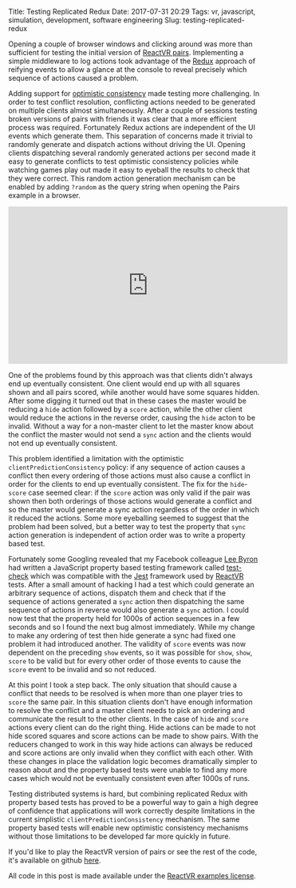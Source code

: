 Title: Testing Replicated Redux
Date: 2017-07-31 20:29
Tags: vr, javascript, simulation, development, software engineering
Slug: testing-replicated-redux

Opening a couple of browser windows and clicking around was more than
sufficient for testing the initial version of [ReactVR
pairs](http://jimpurbrick.com/2017/01/04/vr-redux/). Implementing a
simple middleware to log actions took advantage of the
[Redux](http://redux.js.org/) approach of reifying events to allow a
glance at the console to reveal precisely which sequence of actions
caused a problem.

Adding support for [optimistic
consistency](http://jimpurbrick.com/2017/07/04/react-vr-redux-revisited/)
made testing more challenging. In order to test conflict resolution,
conflicting actions needed to be generated on multiple clients almost
simultaneously. After a couple of sessions testing broken versions of
pairs with friends it was clear that a more efficient process was
required. Fortunately Redux actions are independent of the UI events
which generate them. This separation of concerns made it trivial to
randomly generate and dispatch actions without driving the UI. Opening
clients dispatching several randomly generated actions per second made
it easy to generate conflicts to test optimistic consistency policies
while watching games play out made it easy to eyeball the results to
check that they were correct. This random action generation mechanism
can be enabled by adding `?random` as the query string when opening
the Pairs example in a browser.

<div class="flex-video"><iframe width="560" height="315" src="https://www.youtube.com/embed/RgjhPTVjjQI?rel=0&amp;controls=0&amp;showinfo=0" frameborder="0" allowfullscreen></iframe></div>

One of the problems found by this approach was that clients didn't
always end up eventually consistent. One client would end up with all
squares shown and all pairs scored, while another would have some
squares hidden. After some digging it turned out that in these cases
the master would be reducing a `hide` action followed by a `score`
action, while the other client would reduce the actions in the reverse
order, causing the `hide` acton to be invalid. Without a way for a
non-master client to let the master know about the conflict the master
would not send a `sync` action and the clients would not end up
eventually consistent.

This problem identified a limitation with the optimistic
`clientPredictionConsistency` policy: if any sequence of action causes
a conflict then every ordering of those actions must also cause a
conflict in order for the clients to end up eventually consistent. The
fix for the `hide`-`score` case seemed clear: if the `score` action
was only valid if the pair was shown then both orderings of those
actions would generate a conflict and so the master would generate a
sync action regardless of the order in which it reduced the actions.
Some more eyeballing seemed to suggest that the problem had been
solved, but a better way to test the property that `sync` action
generation is independent of action order was to write a property
based test.

Fortunately some Googling revealed that my Facebook colleague [Lee
Byron](https://twitter.com/leeb) had written a JavaScript property
based testing framework called
[test-check](https://github.com/leebyron/testcheck-js) which was
compatible with the [Jest](https://facebook.github.io/jest/) framework
used by [ReactVR](https://facebook.github.io/react-vr/) tests.  After
a small amount of hacking I had a test which could generate an
arbitrary sequence of actions, dispatch them and check that if the
sequence of actions generated a `sync` action then dispatching the
same sequence of actions in reverse would also generate a `sync`
action. I could now test that the property held for 1000s of action
sequences in a few seconds and so I found the next bug almost
immediately. While my change to make any ordering of test then hide
generate a sync had fixed one problem it had introduced another. The
validity of `score` events was now dependent on the preceding `show`
events, so it was possible for `show`, `show`, `score` to be valid but
for every other order of those events to cause the `score` event to be
invalid and so not reduced.

<script src="http://gist-it.appspot.com/https://github.com/facebook/react-vr/blob/1b1d323cf0063e57c60a7209369cd8097dfb9beb/Examples/Pairs/property.spec.js?slice=114:134&footer=0"></script>

At this point I took a step back. The only situation that should cause
a conflict that needs to be resolved is when more than one player
tries to `score` the same pair. In this situation clients don't have
enough information to resolve the conflict and a master client needs
to pick an ordering and communicate the result to the other
clients. In the case of `hide` and `score` actions every client can do
the right thing. Hide actions can be made to not hide scored squares
and score actions can be made to show pairs. With the reducers changed
to work in this way hide actions can always be reduced and score
actions are only invalid when they conflict with each other. With
these changes in place the validation logic becomes dramatically
simpler to reason about and the property based tests were unable to
find any more cases which would not be eventually consistent even
after 1000s of runs.

Testing distributed systems is hard, but combining replicated Redux
with property based tests has proved to be a powerful way to gain a
high degree of confidence that applications will work correctly
despite limitations in the current simplistic
`clientPredictionConsistency` mechanism. The same property based tests
will enable new optimistic consistency mechanisms without those
limitations to be developed far more quickly in future.

If you'd like to play the ReactVR version of pairs or see the rest of
the code, it's available on github
[here](https://github.com/facebook/react-vr/tree/master/Examples/Pairs).

All code in this post is made available under the [ReactVR examples
license](https://github.com/facebook/react-vr/blob/master/LICENSE-examples).

